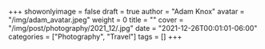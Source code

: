 +++
showonlyimage = false
draft = true
author = "Adam Knox"
avatar = "/img/adam_avatar.jpeg"
weight = 0
title = ""
cover = "/img/post/photography/2021_12/.jpg"
date = "2021-12-26T00:01:01-06:00"
categories = ["Photography", "Travel"]
tags = []
+++
<!--more-->
